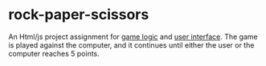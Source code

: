 # rock-paper-scissors
An Html/js project assignment for [game logic](https://www.theodinproject.com/lessons/foundations-rock-paper-scissors) and [user interface](https://www.theodinproject.com/lessons/foundations-revisiting-rock-paper-scissors).
The game is played against the computer, and it continues until either the user or the computer reaches 5 points.